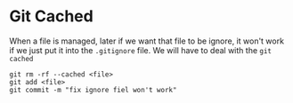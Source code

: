 
# Git Cached

When a file is managed, later if we want that file to be ignore, it won't work if we just put it into the `.gitignore` file. We will have to deal with the `git cached`

```
git rm -rf --cached <file>
git add <file>
git commit -m "fix ignore fiel won't work"
```
